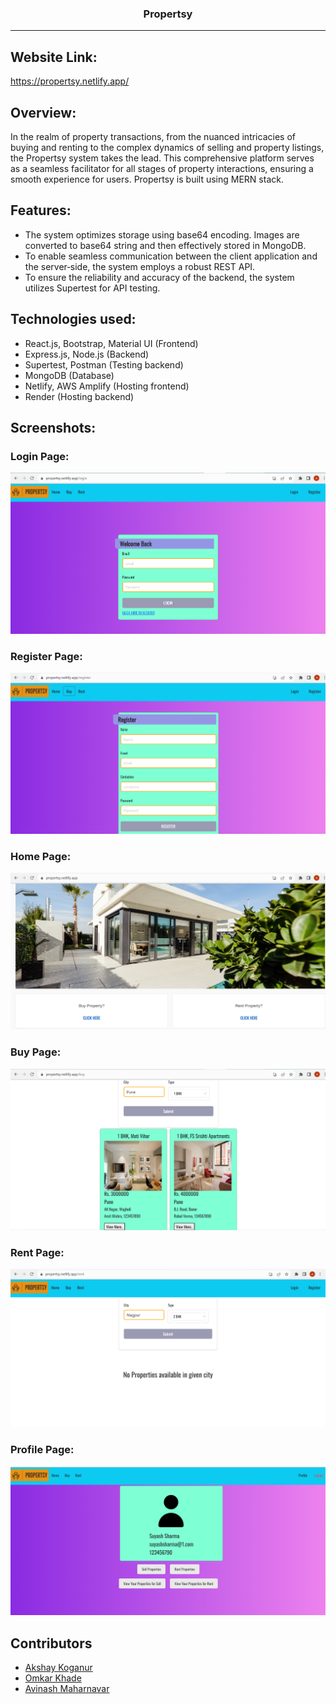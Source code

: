 <h3 align="center">Propertsy</h3>

---

## Website Link:

https://propertsy.netlify.app/

## Overview:
<p>In the realm of property transactions, from the nuanced intricacies of buying and renting to the complex dynamics of selling and property listings, the Propertsy system takes the lead. This comprehensive platform serves as a seamless facilitator for all stages of property interactions, ensuring a smooth experience for users. Propertsy is built using MERN stack.
</p>

## Features:
- The system optimizes storage using base64 encoding. Images are converted to base64 string and then effectively stored in
MongoDB.
- To enable seamless communication between the client application and the server‑side, the system employs a robust REST API.
- To ensure the reliability and accuracy of the backend, the system utilizes Supertest for API testing.

## Technologies used:
- React.js, Bootstrap, Material UI (Frontend)
- Express.js, Node.js (Backend)
- Supertest, Postman (Testing backend)
- MongoDB (Database)
- Netlify, AWS Amplify (Hosting frontend)
- Render (Hosting backend)

## Screenshots:
### Login Page:
![Screenshot (99)](https://github.com/akshaykoganur/Propertsy/blob/master/screenshots/propertsy1.png)

### Register Page:
![Screenshot (101)](https://github.com/akshaykoganur/Propertsy/blob/master/screenshots/propertsy2.png)

### Home Page:
![Screenshot (102)](https://github.com/akshaykoganur/Propertsy/blob/master/screenshots/propertsy3.png)

### Buy Page:
![Screenshot (101)](https://github.com/akshaykoganur/Propertsy/blob/master/screenshots/propertsy4.png)

### Rent Page:
![Screenshot (101)](https://github.com/akshaykoganur/Propertsy/blob/master/screenshots/propertsy5.png)

### Profile Page:
![Screenshot (101)](https://github.com/akshaykoganur/Propertsy/blob/master/screenshots/propertsy6.png)

## Contributors
- <a href="https://github.com/akshaykoganur">Akshay Koganur</a>
- <a href="https://github.com/Omickeyee">Omkar Khade</a>
- <a href="https://github.com/Avi8010">Avinash Maharnavar</a>
